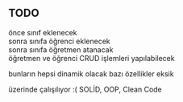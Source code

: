 TODO
------------------
önce sınıf eklenecek <br/>
sonra sınıfa öğrenci eklenecek <br/>
sonra sınıfa öğretmen atanacak <br/>
öğretmen ve öğrenci CRUD işlemleri yapılabilecek

bunların hepsi dinamik olacak
bazı özellikler eksik

üzerinde çalışılıyor :(
SOLİD, OOP, Clean Code
